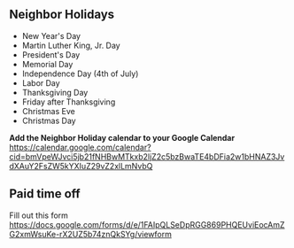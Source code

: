 <!-- TITLE: Time Off -->
<!-- SUBTITLE: Holidays and PTO -->

## Neighbor Holidays
* New Year's Day
* Martin Luther King, Jr. Day
* President's Day
* Memorial Day
* Independence Day (4th of July)
* Labor Day
* Thanksgiving Day
* Friday after Thanksgiving
* Christmas Eve
* Christmas Day

**Add the Neighbor Holiday calendar to your Google Calendar**
https://calendar.google.com/calendar?cid=bmVpeWJvci5jb21fNHBwMTkxb2ljZ2c5bzBwaTE4bDFia2w1bHNAZ3JvdXAuY2FsZW5kYXIuZ29vZ2xlLmNvbQ

## Paid time off
Fill out this form
https://docs.google.com/forms/d/e/1FAIpQLSeDpRGG869PHQEUviEocAmZG2xmWsuKe-rX2UZ5b74znQkSYg/viewform
